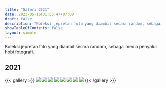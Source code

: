 ```yaml
---
title: "Galeri 2021"
date: 2023-05-16T01:55:47+07:00
draft: false
description: "Koleksi jepretan foto yang diambil secara random, sebagai media penyalur hobi fotografi."
showTableOfContents: false
layout: simple
---
```


Koleksi jepretan foto yang diambil secara random, sebagai media penyalur
hobi fotografi.

## 2021
{{< gallery >}}
<img src="./Snapinsta.app_152065047_938251536980259_3108091090656757784_n_1080.jpg" class="grid-w50 md:grid-w33 xl:grid-w25" />
<img src="./Snapinsta.app_259433757_821271721958941_5402765354615445385_n_1080.jpg" class="grid-w50 md:grid-w33 xl:grid-w25" />
<img src="./188844947_523688352334226_6487938070226464241_n.jpg" class="grid-w50 md:grid-w33 xl:grid-w25" />
<img src="./193066210_523688775667517_3878080951028396586_n.jpg" class="grid-w50 md:grid-w33 xl:grid-w25" />
<img src="./191985225_523689392334122_8255329996903147662_n.jpg" class="grid-w50 md:grid-w33 xl:grid-w25" />
<img src="./193632440_524112088958519_7689297458358187128_n.jpg" class="grid-w50 md:grid-w33 xl:grid-w25" />
<img src="./198829888_530035848366143_2809272167206520567_n.jpg" class="grid-w50 md:grid-w33 xl:grid-w25" />
<img src="./194267856_530076898362038_943363511692711496_n.jpg" class="grid-w50 md:grid-w33 xl:grid-w25" />
{{< /gallery >}}
